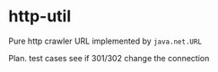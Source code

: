 http-util
===================

Pure http crawler URL implemented by `java.net.URL`

Plan.
	test cases
	see if 301/302 change the connection 